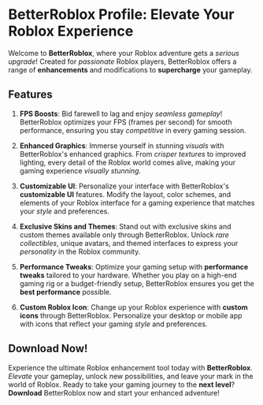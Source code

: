 # BetterRoblox Profile: Elevate Your Roblox Experience

Welcome to **BetterRoblox**, where your Roblox adventure gets a *serious upgrade*! Created for *passionate* Roblox players, BetterRoblox offers a range of **enhancements** and modifications to **supercharge** your gameplay.

## Features

1. **FPS Boosts**: Bid farewell to lag and enjoy *seamless gameplay*! BetterRoblox optimizes your FPS (frames per second) for smooth performance, ensuring you stay *competitive* in every gaming session.

2. **Enhanced Graphics**: Immerse yourself in stunning *visuals* with BetterRoblox's enhanced graphics. From *crisper textures* to improved lighting, every detail of the Roblox world comes alive, making your gaming experience *visually stunning*.

3. **Customizable UI**: Personalize your interface with BetterRoblox's **customizable UI** features. Modify the layout, color schemes, and elements of your Roblox interface for a gaming experience that matches your *style* and preferences.

4. **Exclusive Skins and Themes**: Stand out with exclusive skins and custom themes available only through BetterRoblox. Unlock *rare collectibles*, unique avatars, and themed interfaces to express your *personality* in the Roblox community.

5. **Performance Tweaks**: Optimize your gaming setup with **performance tweaks** tailored to your hardware. Whether you play on a high-end gaming rig or a budget-friendly setup, BetterRoblox ensures you get the **best performance** possible.

6. **Custom Roblox Icon**: Change up your Roblox experience with **custom icons** through BetterRoblox. Personalize your desktop or mobile app with icons that reflect your gaming *style* and preferences.

## Download Now!

Experience the ultimate Roblox enhancement tool today with **BetterRoblox**. *Elevate* your gameplay, unlock new possibilities, and leave your mark in the world of Roblox. Ready to take your gaming journey to the **next level**? **Download** BetterRoblox now and start your enhanced adventure!
